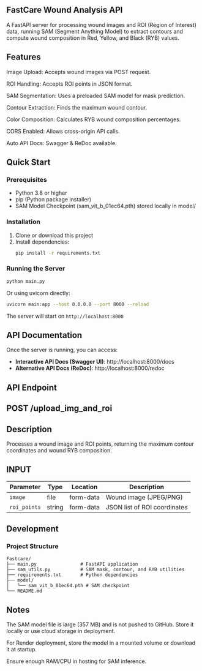 ## FastCare Wound Analysis API
A FastAPI server for processing wound images and ROI (Region of Interest) data, running SAM (Segment Anything Model) to extract contours and compute wound composition in Red, Yellow, and Black (RYB) values.

## Features
Image Upload: Accepts wound images via POST request.

ROI Handling: Accepts ROI points in JSON format.

SAM Segmentation: Uses a preloaded SAM model for mask prediction.

Contour Extraction: Finds the maximum wound contour.

Color Composition: Calculates RYB wound composition percentages.

CORS Enabled: Allows cross-origin API calls.

Auto API Docs: Swagger & ReDoc available.

## Quick Start

### Prerequisites

- Python 3.8 or higher
- pip (Python package installer)
- SAM Model Checkpoint (sam_vit_b_01ec64.pth) stored locally in model/

### Installation

1. Clone or download this project
2. Install dependencies:
   ```bash
   pip install -r requirements.txt
   ```

### Running the Server

```bash
python main.py
```

Or using uvicorn directly:
```bash
uvicorn main:app --host 0.0.0.0 --port 8000 --reload
```

The server will start on `http://localhost:8000`

## API Documentation

Once the server is running, you can access:

- **Interactive API Docs (Swagger UI)**: http://localhost:8000/docs
- **Alternative API Docs (ReDoc)**: http://localhost:8000/redoc

## API Endpoint 
## POST /upload_img_and_roi
## Description
Processes a wound image and ROI points, returning the maximum contour coordinates and wound RYB composition.

## INPUT
| Parameter    | Type   | Location  | Description                  |
| ------------ | ------ | --------- | ---------------------------- |
| `image`      | file   | form-data | Wound image (JPEG/PNG)       |
| `roi_points` | string | form-data | JSON list of ROI coordinates |

## Development

### Project Structure
```
Fastcare/
├── main.py                # FastAPI application
├── sam_utils.py           # SAM mask, contour, and RYB utilities
├── requirements.txt       # Python dependencies
├── model/
│   └── sam_vit_b_01ec64.pth # SAM checkpoint
└── README.md
```

## Notes

The SAM model file is large (357 MB) and is not pushed to GitHub. Store it locally or use cloud storage in deployment.

For Render deployment, store the model in a mounted volume or download it at startup.

Ensure enough RAM/CPU in hosting for SAM inference.
